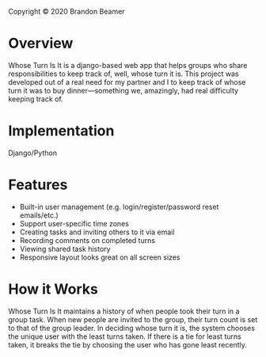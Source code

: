 Copyright © 2020 Brandon Beamer

Overview
========

Whose Turn Is It is a django-based web app that helps groups who share responsibilities to keep track of, well, whose turn it is. This project was developed out of a real need for my partner and I to keep track of whose turn it was to buy dinner—something we, amazingly, had real difficulty keeping track of.

Implementation
==============
Django/Python

Features
========
  - Built-in user management (e.g. login/register/password reset emails/etc.)
  - Support user-specific time zones
  - Creating tasks and inviting others to it via email
  - Recording comments on completed turns
  - Viewing shared task history
  - Responsive layout looks great on all screen sizes

How it Works
============

Whose Turn Is It maintains a history of when people took their turn in a group task. When new people are invited to the group, their turn count is set to that of the group leader. In deciding whose turn it is, the system chooses the unique user with the least turns taken. If there is a tie for least turns taken, it breaks the tie by choosing the user who has gone least recently.
